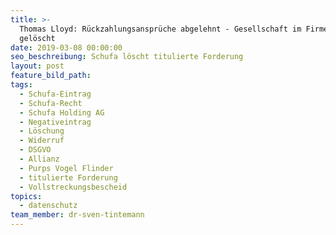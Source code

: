 ```yaml
---
title: >-
  Thomas Lloyd: Rückzahlungsansprüche abgelehnt - Gesellschaft im Firmenbuch
  gelöscht
date: 2019-03-08 00:00:00
seo_beschreibung: Schufa löscht titulierte Forderung
layout: post
feature_bild_path:
tags:
  - Schufa-Eintrag
  - Schufa-Recht
  - Schufa Holding AG
  - Negativeintrag
  - Löschung
  - Widerruf
  - DSGVO
  - Allianz
  - Purps Vogel Flinder
  - titulierte Forderung
  - Vollstreckungsbescheid
topics:
  - datenschutz
team_member: dr-sven-tintemann
---
```

